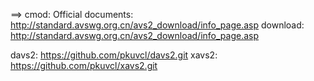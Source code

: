 ==> cmod:
Official documents: http://standard.avswg.org.cn/avs2_download/info_page.asp
download: http://standard.avswg.org.cn/avs2_download/info_page.asp

davs2: https://github.com/pkuvcl/davs2.git
xavs2: https://github.com/pkuvcl/xavs2.git
